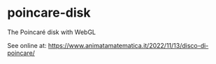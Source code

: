 # poincare-disk
The Poincaré disk with WebGL

See online at: https://www.animatamatematica.it/2022/11/13/disco-di-poincare/
